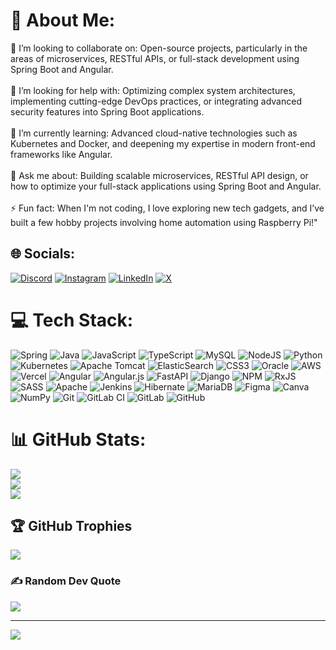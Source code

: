 # 💫 About Me:
👯 I’m looking to collaborate on: Open-source projects, particularly in the areas of microservices, RESTful APIs, or full-stack development using Spring Boot and Angular.<br><br>🤝 I’m looking for help with: Optimizing complex system architectures, implementing cutting-edge DevOps practices, or integrating advanced security features into Spring Boot applications.<br><br>🌱 I’m currently learning: Advanced cloud-native technologies such as Kubernetes and Docker, and deepening my expertise in modern front-end frameworks like Angular.<br><br>💬 Ask me about: Building scalable microservices, RESTful API design, or how to optimize your full-stack applications using Spring Boot and Angular.<br><br>⚡ Fun fact: When I'm not coding, I love exploring new tech gadgets, and I’ve built a few hobby projects involving home automation using Raspberry Pi!"<br>


## 🌐 Socials:
[![Discord](https://img.shields.io/badge/Discord-%237289DA.svg?logo=discord&logoColor=white)](https://discord.gg/AMINEIFR21) [![Instagram](https://img.shields.io/badge/Instagram-%23E4405F.svg?logo=Instagram&logoColor=white)](https://instagram.com/amineifr21) [![LinkedIn](https://img.shields.io/badge/LinkedIn-%230077B5.svg?logo=linkedin&logoColor=white)](https://linkedin.com/in/AmineIfakkir) [![X](https://img.shields.io/badge/X-black.svg?logo=X&logoColor=white)](https://x.com/AIFR49) 

# 💻 Tech Stack:
![Spring](https://img.shields.io/badge/spring-%236DB33F.svg?style=plastic&logo=spring&logoColor=white) ![Java](https://img.shields.io/badge/java-%23ED8B00.svg?style=plastic&logo=openjdk&logoColor=white) ![JavaScript](https://img.shields.io/badge/javascript-%23323330.svg?style=plastic&logo=javascript&logoColor=%23F7DF1E) ![TypeScript](https://img.shields.io/badge/typescript-%23007ACC.svg?style=plastic&logo=typescript&logoColor=white) ![MySQL](https://img.shields.io/badge/mysql-4479A1.svg?style=plastic&logo=mysql&logoColor=white) ![NodeJS](https://img.shields.io/badge/node.js-6DA55F?style=plastic&logo=node.js&logoColor=white) ![Python](https://img.shields.io/badge/python-3670A0?style=plastic&logo=python&logoColor=ffdd54) ![Kubernetes](https://img.shields.io/badge/kubernetes-%23326ce5.svg?style=plastic&logo=kubernetes&logoColor=white) ![Apache Tomcat](https://img.shields.io/badge/apache%20tomcat-%23F8DC75.svg?style=plastic&logo=apache-tomcat&logoColor=black) ![ElasticSearch](https://img.shields.io/badge/-ElasticSearch-005571?style=plastic&logo=elasticsearch) ![CSS3](https://img.shields.io/badge/css3-%231572B6.svg?style=plastic&logo=css3&logoColor=white) ![Oracle](https://img.shields.io/badge/Oracle-F80000?style=plastic&logo=oracle&logoColor=white) ![AWS](https://img.shields.io/badge/AWS-%23FF9900.svg?style=plastic&logo=amazon-aws&logoColor=white) ![Vercel](https://img.shields.io/badge/vercel-%23000000.svg?style=plastic&logo=vercel&logoColor=white) ![Angular](https://img.shields.io/badge/angular-%23DD0031.svg?style=plastic&logo=angular&logoColor=white) ![Angular.js](https://img.shields.io/badge/angular.js-%23E23237.svg?style=plastic&logo=angularjs&logoColor=white) ![FastAPI](https://img.shields.io/badge/FastAPI-005571?style=plastic&logo=fastapi) ![Django](https://img.shields.io/badge/django-%23092E20.svg?style=plastic&logo=django&logoColor=white) ![NPM](https://img.shields.io/badge/NPM-%23CB3837.svg?style=plastic&logo=npm&logoColor=white) ![RxJS](https://img.shields.io/badge/rxjs-%23B7178C.svg?style=plastic&logo=reactivex&logoColor=white) ![SASS](https://img.shields.io/badge/SASS-hotpink.svg?style=plastic&logo=SASS&logoColor=white) ![Apache](https://img.shields.io/badge/apache-%23D42029.svg?style=plastic&logo=apache&logoColor=white) ![Jenkins](https://img.shields.io/badge/jenkins-%232C5263.svg?style=plastic&logo=jenkins&logoColor=white) ![Hibernate](https://img.shields.io/badge/Hibernate-59666C?style=plastic&logo=Hibernate&logoColor=white) ![MariaDB](https://img.shields.io/badge/MariaDB-003545?style=plastic&logo=mariadb&logoColor=white) ![Figma](https://img.shields.io/badge/figma-%23F24E1E.svg?style=plastic&logo=figma&logoColor=white) ![Canva](https://img.shields.io/badge/Canva-%2300C4CC.svg?style=plastic&logo=Canva&logoColor=white) ![NumPy](https://img.shields.io/badge/numpy-%23013243.svg?style=plastic&logo=numpy&logoColor=white) ![Git](https://img.shields.io/badge/git-%23F05033.svg?style=plastic&logo=git&logoColor=white) ![GitLab CI](https://img.shields.io/badge/gitlab%20CI-%23181717.svg?style=plastic&logo=gitlab&logoColor=white) ![GitLab](https://img.shields.io/badge/gitlab-%23181717.svg?style=plastic&logo=gitlab&logoColor=white) ![GitHub](https://img.shields.io/badge/github-%23121011.svg?style=plastic&logo=github&logoColor=white)
# 📊 GitHub Stats:
![](https://github-readme-stats.vercel.app/api?username=AmineIFAKKIR&theme=merko&hide_border=true&include_all_commits=true&count_private=false)<br/>
![](https://github-readme-streak-stats.herokuapp.com/?user=AmineIFAKKIR&theme=merko&hide_border=true)<br/>
![](https://github-readme-stats.vercel.app/api/top-langs/?username=AmineIFAKKIR&theme=merko&hide_border=true&include_all_commits=true&count_private=false&layout=compact)

## 🏆 GitHub Trophies
![](https://github-profile-trophy.vercel.app/?username=AmineIFAKKIR&theme=merko&no-frame=false&no-bg=false&margin-w=4)

### ✍️ Random Dev Quote
![](https://quotes-github-readme.vercel.app/api?type=vetical&theme=dark)

---
[![](https://visitcount.itsvg.in/api?id=AmineIFAKKIR&icon=2&color=3)](https://visitcount.itsvg.in)

<!-- Proudly created with GPRM ( https://gprm.itsvg.in ) -->
